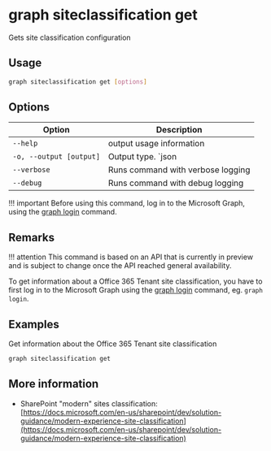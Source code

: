 # graph siteclassification get

Gets site classification configuration

## Usage

```sh
graph siteclassification get [options]
```

## Options

Option|Description
------|-----------
`--help`|output usage information
`-o, --output [output]`|Output type. `json|text`. Default `text`
`--verbose`|Runs command with verbose logging
`--debug`|Runs command with debug logging

!!! important
    Before using this command, log in to the Microsoft Graph, using the [graph login](../login.md) command.

## Remarks

!!! attention
    This command is based on an API that is currently in preview and is subject to change once the API reached general availability.

To get information about a Office 365 Tenant site classification, you have to first log in to the Microsoft Graph using the [graph login](../login.md) command, eg. `graph login`.

## Examples

Get information about the Office 365 Tenant site classification

```sh
graph siteclassification get
```

## More information

- SharePoint "modern" sites classification: [https://docs.microsoft.com/en-us/sharepoint/dev/solution-guidance/modern-experience-site-classification](https://docs.microsoft.com/en-us/sharepoint/dev/solution-guidance/modern-experience-site-classification)